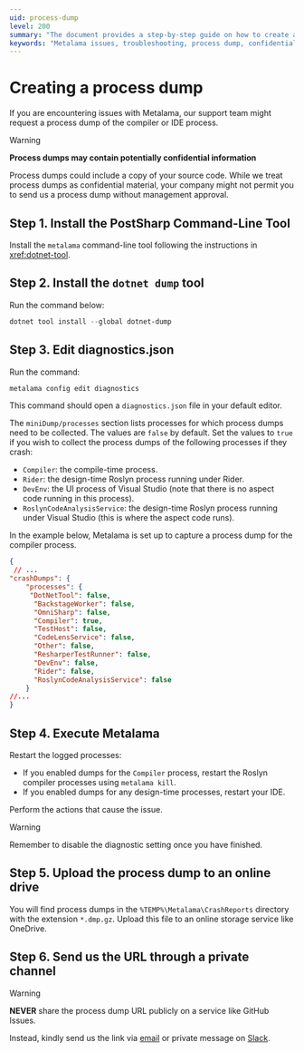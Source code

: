 ```yaml
---
uid: process-dump
level: 200
summary: "The document provides a step-by-step guide on how to create and share a process dump for troubleshooting issues with Metalama, including warnings about potential confidentiality of information."
keywords: "Metalama issues, troubleshooting, process dump, confidentiality, Metalama command-line tool, dotnet dump tool, diagnostics.json, process crash, process dump collection, upload process dump."
---
```


# Creating a process dump

If you are encountering issues with Metalama, our support team might request a process dump of the compiler or IDE process.

> [!WARNING]
> **Process dumps may contain potentially confidential information**
>
> Process dumps could include a copy of your source code. While we treat process dumps as confidential material, your company might not permit you to send us a process dump without management approval.

## Step 1. Install the PostSharp Command-Line Tool

Install the `metalama` command-line tool following the instructions in <xref:dotnet-tool>.

## Step 2. Install the `dotnet dump` tool

Run the command below:

```powershell
dotnet tool install --global dotnet-dump
```

## Step 3. Edit diagnostics.json

Run the command:

```powershell
metalama config edit diagnostics
```

This command should open a `diagnostics.json` file in your default editor.

The `miniDump/processes` section lists processes for which process dumps need to be collected. The values are `false` by default. Set the values to `true` if you wish to collect the process dumps of the following processes if they crash:

* `Compiler`: the compile-time process.
* `Rider`: the design-time Roslyn process running under Rider.
* `DevEnv`: the UI process of Visual Studio (note that there is no aspect code running in this process).
* `RoslynCodeAnalysisService`: the design-time Roslyn process running under Visual Studio (this is where the aspect code runs).

In the example below, Metalama is set up to capture a process dump for the compiler process.

```json
{
 // ...
"crashDumps": {
    "processes": {
     "DotNetTool": false,
      "BackstageWorker": false,
      "OmniSharp": false,
      "Compiler": true,
      "TestHost": false,
      "CodeLensService": false,
      "Other": false,
      "ResharperTestRunner": false,
      "DevEnv": false,
      "Rider": false,
      "RoslynCodeAnalysisService": false
    }
//...
}
```

## Step 4. Execute Metalama

Restart the logged processes:

* If you enabled dumps for the `Compiler` process, restart the Roslyn compiler processes using `metalama kill`.
* If you enabled dumps for any design-time processes, restart your IDE.

Perform the actions that cause the issue.

> [!WARNING]
> Remember to disable the diagnostic setting once you have finished.

## Step 5. Upload the process dump to an online drive

You will find process dumps in the `%TEMP%\Metalama\CrashReports` directory with the extension `*.dmp.gz`.
Upload this file to an online storage service like OneDrive.

## Step 6. Send us the URL through a private channel

> [!WARNING]
> **NEVER** share the process dump URL publicly on a service like GitHub Issues.

Instead, kindly send us the link via [email](mailto:hello@postsharp.net) or private message on [Slack](https://www.postsharp.net/slack).


